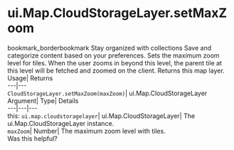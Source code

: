  
#  ui.Map.CloudStorageLayer.setMaxZoom
bookmark_borderbookmark Stay organized with collections  Save and categorize content based on your preferences.
Sets the maximum zoom level for tiles. When the user zooms in beyond this level, the parent tile at this level will be fetched and zoomed on the client. 
Returns this map layer.
Usage| Returns  
---|---  
`CloudStorageLayer.setMaxZoom(maxZoom)`| ui.Map.CloudStorageLayer  
Argument| Type| Details  
---|---|---  
this: `ui.map.cloudstoragelayer`| ui.Map.CloudStorageLayer| The ui.Map.CloudStorageLayer instance.  
`maxZoom`| Number| The maximum zoom level with tiles.  
Was this helpful?
